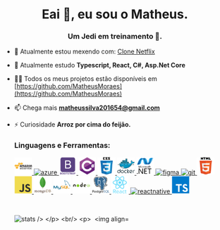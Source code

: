
<h1 align="center">Eai 👋, eu sou o Matheus.</h1>
<h3 align="center">Um Jedi em treinamento 🤖.</h3>

- 🔭 Atualmente estou mexendo com: [Clone Netflix](https://github.com/MatheusMoraes/CloneNetflix)

- 🌱 Atualmente estudo **Typescript, React, C#, Asp.Net Core**

- 👨‍💻 Todos os meus projetos estão disponíveis em [https://github.com/MatheusMoraes](https://github.com/MatheusMoraes)

- 📫 Chega mais **matheussilva201654@gmail.com**

- ⚡ Curiosidade **Arroz por cima do feijão.**


  <h3 align="left">Linguagens e Ferramentas:</h3>
    <p align="left"> 
      <a href="https://aws.amazon.com" target="_blank"> 
        <img src="https://raw.githubusercontent.com/devicons/devicon/master/icons/amazonwebservices/amazonwebservices-original-wordmark.svg" alt="aws" width="40" height="40"/> 
      </a> 
      <a href="https://azure.microsoft.com/en-in/" target="_blank"> 
        <img src="https://www.vectorlogo.zone/logos/microsoft_azure/microsoft_azure-icon.svg" alt="azure" width="40" height="40"/> 
      </a> 
      <a href="https://getbootstrap.com" target="_blank"> 
        <img src="https://raw.githubusercontent.com/devicons/devicon/master/icons/bootstrap/bootstrap-plain-wordmark.svg" alt="bootstrap" width="40" height="40"/> 
      </a> 
      <a href="https://www.w3schools.com/cs/" target="_blank"> 
        <img src="https://raw.githubusercontent.com/devicons/devicon/master/icons/csharp/csharp-original.svg" alt="csharp" width="40" height="40"/> 
      </a> 
      <a href="https://www.w3schools.com/css/" target="_blank"> 
        <img src="https://raw.githubusercontent.com/devicons/devicon/master/icons/css3/css3-original-wordmark.svg" alt="css3" width="40" height="40"/> 
      </a> 
      <a href="https://www.docker.com/" target="_blank"> 
        <img src="https://raw.githubusercontent.com/devicons/devicon/master/icons/docker/docker-original-wordmark.svg" alt="docker" width="40" height="40"/> 
      </a> 
      <a href="https://dotnet.microsoft.com/" target="_blank"> 
        <img src="https://raw.githubusercontent.com/devicons/devicon/master/icons/dot-net/dot-net-original-wordmark.svg" alt="dotnet" width="40" height="40"/> 
      </a> 
      <a href="https://www.figma.com/" target="_blank"> 
        <img src="https://www.vectorlogo.zone/logos/figma/figma-icon.svg" alt="figma" width="40" height="40"/> 
      </a> 
      <a href="https://git-scm.com/" target="_blank"> 
        <img src="https://www.vectorlogo.zone/logos/git-scm/git-scm-icon.svg" alt="git" width="40" height="40"/> 
      </a>
      <a href="https://www.w3.org/html/" target="_blank"> 
        <img src="https://raw.githubusercontent.com/devicons/devicon/master/icons/html5/html5-original-wordmark.svg" alt="html5" width="40" height="40"/> 
      </a> 
      <a href="https://developer.mozilla.org/en-US/docs/Web/JavaScript" target="_blank"> 
        <img src="https://raw.githubusercontent.com/devicons/devicon/master/icons/javascript/javascript-original.svg" alt="javascript" width="40" height="40"/> 
      </a> 
      <a href="https://www.mongodb.com/" target="_blank"> 
        <img src="https://raw.githubusercontent.com/devicons/devicon/master/icons/mongodb/mongodb-original-wordmark.svg" alt="mongodb" width="40" height="40"/> 
      </a> 
      <a href="https://www.mysql.com/" target="_blank"> 
        <img src="https://raw.githubusercontent.com/devicons/devicon/master/icons/mysql/mysql-original-wordmark.svg" alt="mysql" width="40" height="40"/> 
      </a> 
      <a href="https://nodejs.org" target="_blank"> 
        <img src="https://raw.githubusercontent.com/devicons/devicon/master/icons/nodejs/nodejs-original-wordmark.svg" alt="nodejs" width="40" height="40"/> 
      </a> 
      <a href="https://www.postgresql.org" target="_blank"> 
        <img src="https://raw.githubusercontent.com/devicons/devicon/master/icons/postgresql/postgresql-original-wordmark.svg" alt="postgresql" width="40" height="40"/> 
      </a> 
      <a href="https://reactjs.org/" target="_blank"> 
        <img src="https://raw.githubusercontent.com/devicons/devicon/master/icons/react/react-original-wordmark.svg" alt="react" width="40" height="40"/> 
      </a> 
      <a href="https://reactnative.dev/" target="_blank"> 
        <img src="https://reactnative.dev/img/header_logo.svg" alt="reactnative" width="40" height="40"/> 
      </a> 
      <a href="https://www.typescriptlang.org/" target="_blank"> 
        <img src="https://raw.githubusercontent.com/devicons/devicon/master/icons/typescript/typescript-original.svg" alt="typescript" width="40" height="40"/> 
      </a> 
    </p>
    <br/>
    <p>
      <img align="center" src="https://github-readme-stats.vercel.app/api/wakatime?username=matheusmoraes" alt="stats />
    </p>
    <br/>
    <p>&nbsp;
      <img align="center" src="https://github-readme-stats.vercel.app/api?username=matheusmoraes&show_icons=true&locale=ptbr&theme=radical" alt="matheusmoraes" />
    </p>


